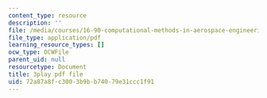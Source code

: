 ```yaml
---
content_type: resource
description: ''
file: /media/courses/16-90-computational-methods-in-aerospace-engineering-spring-2014/72a87a8fc3003b9bb74079e31ccc1f91_5sq9vxCG_dQ.pdf
file_type: application/pdf
learning_resource_types: []
ocw_type: OCWFile
parent_uid: null
resourcetype: Document
title: 3play pdf file
uid: 72a87a8f-c300-3b9b-b740-79e31ccc1f91
---
```

